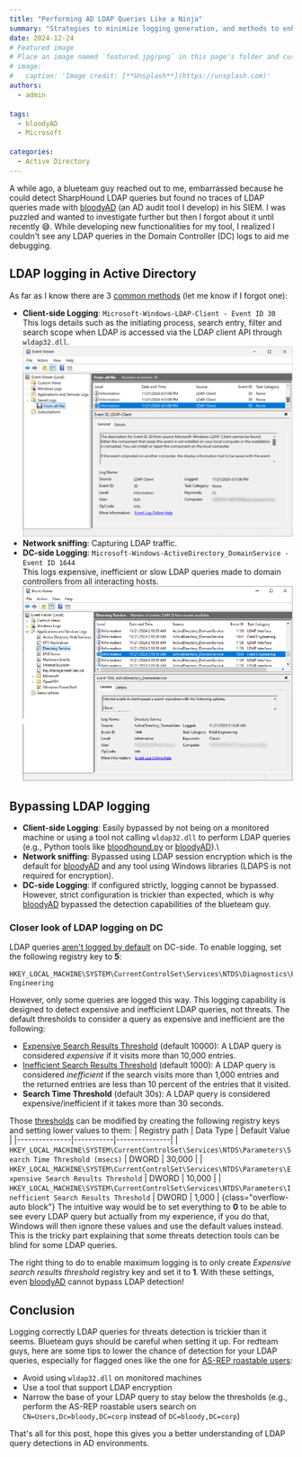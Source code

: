 ```yaml
---
title: "Performing AD LDAP Queries Like a Ninja"
summary: "Strategies to minimize logging generation, and methods to enhance logging efficiency"
date: 2024-12-24
# Featured image
# Place an image named `featured.jpg/png` in this page's folder and customize its options here.
# image:
#   caption: 'Image credit: [**Unsplash**](https://unsplash.com)'
authors:
  - admin

tags:
  - bloodyAD
  - Microsoft

categories:
  - Active Directory
---
```

A while ago, a blueteam guy reached out to me, embarrassed because he could detect SharpHound LDAP queries but found no traces of LDAP queries made with [bloodyAD](https://github.com/CravateRouge/bloodyAD) (an AD audit tool I develop) in his SIEM. I was puzzled and wanted to investigate further but then I forgot about it until recently 😅. While developing new functionalities for my tool, I realized I couldn't see any LDAP queries in the Domain Controller (DC) logs to aid me debugging. 

## LDAP logging in Active Directory
As far as I know there are 3 [common methods](https://unit42.paloaltonetworks.com/lightweight-directory-access-protocol-based-attacks/) (let me know if I forgot one):
- __Client-side Logging__: `Microsoft-Windows-LDAP-Client - Event ID 30`\
This logs details such as the initiating process, search entry, filter and search scope when LDAP is accessed via the LDAP client API through `wldap32.dll`.\
![Event ID 30](event30.png)
- __Network sniffing__: Capturing LDAP traffic.
- __DC-side Logging__: `Microsoft-Windows-ActiveDirectory_DomainService - Event ID 1644`\
This logs expensive, inefficient or slow LDAP queries made to domain controllers from all interacting hosts.\
![Event ID 1644](featured.png)

## Bypassing LDAP logging
- __Client-side Logging__: Easily bypassed by not being on a monitored machine or using a tool not calling `wldap32.dll` to perform LDAP queries (e.g., Python tools like [bloodhound.py](https://github.com/dirkjanm/BloodHound.py) or [bloodyAD](https://github.com/CravateRouge/bloodyAD)).\
- __Network sniffing__: Bypassed using LDAP session encryption which is the default for [bloodyAD](https://github.com/CravateRouge/bloodyAD) and any tool using Windows libraries (LDAPS is not required for encryption).
- __DC-side Logging__: If configured strictly, logging cannot be bypassed. However, strict configuration is trickier than expected, which is why [bloodyAD](https://github.com/CravateRouge/bloodyAD) bypassed the detection capabilities of the blueteam guy.

### Closer look of LDAP logging on DC
LDAP queries [aren't logged by default](https://learn.microsoft.com/en-us/troubleshoot/windows-server/active-directory/configure-ad-and-lds-event-logging#enable-field-engineering-diagnostic-event-logging) on DC-side. To enable logging, set the following registry key to __5__:
```
HKEY_LOCAL_MACHINE\SYSTEM\CurrentControlSet\Services\NTDS\Diagnostics\Field Engineering
```
However, only some queries are logged this way. This logging capability is designed to detect expensive and inefficient LDAP queries, not threats. The default thresholds to consider a query as expensive and inefficient are the following:
- [Expensive Search Results Threshold](https://learn.microsoft.com/en-us/previous-versions/ms808539(v=msdn.10)#tracking-expensive-and-inefficient-searches) (default 10000): A LDAP query is considered _expensive_ if it visits more than 10,000 entries.
- [Inefficient Search Results Threshold](https://learn.microsoft.com/en-us/previous-versions/ms808539(v=msdn.10)#tracking-expensive-and-inefficient-searches) (default 1000): A LDAP query is considered _inefficient_ if the search visits more than 1,000 entries and the returned entries are less than 10 percent of the entries that it visited.
- __Search Time Threshold__ (default 30s): A LDAP query is considered expensive/inefficient if it takes more than 30 seconds.

Those [thresholds](https://learn.microsoft.com/en-us/troubleshoot/windows-server/active-directory/event1644reader-analyze-ldap-query-performance#how-to-use-the-script) can be modified by creating the following registry keys and setting lower values to them:
| Registry path | Data Type | Default Value |
|---------------|-----------|---------------|
| `HKEY_LOCAL_MACHINE\SYSTEM\CurrentControlSet\Services\NTDS\Parameters\Search Time Threshold (msecs)` | DWORD | 30,000 |
| `HKEY_LOCAL_MACHINE\SYSTEM\CurrentControlSet\Services\NTDS\Parameters\Expensive Search Results Threshold` | DWORD | 10,000 |
| `HKEY_LOCAL_MACHINE\SYSTEM\CurrentControlSet\Services\NTDS\Parameters\Inefficient Search Results Threshold` | DWORD | 1,000 |
{class="overflow-auto block"}
The intuitive way would be to set everything to __0__ to be able to see every LDAP query but actually from my experience, if you do that, Windows will then ignore these values and use the default values instead. This is the tricky part explaining that some threats detection tools can be blind for some LDAP queries.

The right thing to do to enable maximum logging is to only create _Expensive search results threshold_ registry key and set it to __1__. With these settings, even [bloodyAD](https://github.com/CravateRouge/bloodyAD) cannot bypass LDAP detection!

## Conclusion
Logging correctly LDAP queries for threats detection is trickier than it seems. Blueteam guys should be careful when setting it up. For redteam guys, here are some tips to lower the chance of detection for your LDAP queries, especially for flagged ones like the one for [AS-REP roastable users](https://github.com/CravateRouge/bloodyAD/wiki/Enumeration#get-accounts-that-do-not-require-kerberos-pre-authentication-as-rep):
- Avoid using `wldap32.dll` on monitored machines
- Use a tool that support LDAP encryption
- Narrow the base of your LDAP query to stay below the thresholds (e.g., perform the AS-REP roastable users search on `CN=Users,Dc=bloody,DC=corp` instead of `DC=bloody,DC=corp`)

That's all for this post, hope this gives you a better understanding of LDAP query detections in AD environments.